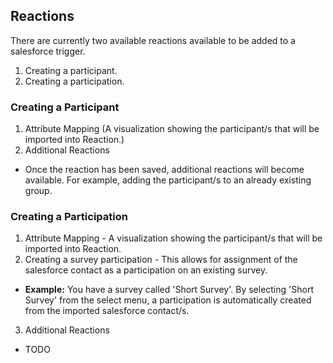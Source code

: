## Reactions

There are currently two available reactions available to be added to a salesforce trigger.
  1. Creating a participant.
  2. Creating a participation.

### Creating a Participant
  
1. Attribute Mapping (A visualization showing the participant/s that will be imported into Reaction.)
2. Additional Reactions
  * Once the reaction has been saved, additional reactions will become available. For example, adding the participant/s to an already existing group.

### Creating a Participation

1. Attribute Mapping - A visualization showing the participant/s that will be imported into Reaction. 
2. Creating a survey participation - This allows for assignment of the salesforce contact as a participation on an existing survey.
  * **Example:** You have a survey called 'Short Survey'. By selecting 'Short Survey' from the select menu, a participation is automatically created from the imported salesforce contact/s.
3. Additional Reactions
  * TODO
